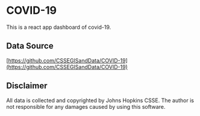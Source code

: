 # COVID-19 

This is a react app dashboard of covid-19.

## Data Source
[https://github.com/CSSEGISandData/COVID-19](https://github.com/CSSEGISandData/COVID-19)

## Disclaimer
All data is collected and copyrighted by Johns Hopkins CSSE. The author is not responsible for any damages caused by using this software.
